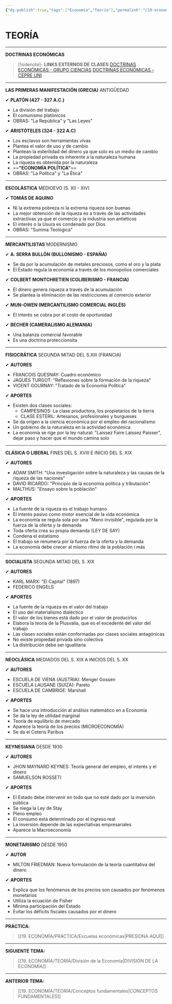 ```yaml
---
{"dg-publish":true,"tags":["Economía","Teoría"],"permalink":"/19-economia/teoria/escuelas-economicas/","dgPassFrontmatter":true}
---
```


# TEORÍA
---
**DOCTRINAS ECONÓMICAS**

>[!sidenote]- **LINKS EXTERNOS DE CLASES** 
>[DOCTRINAS ECONÓMICAS - GRUPO CIENCIAS](https://youtu.be/8WlqOSX0O94?si=J3swV5vm8YFtx7Aq) 
>[DOCTRINAS ECONÓMICAS - CEPRE UNI](https://www.youtube.com/watch?v=8feI44UuxB0)

---
**LAS PRIMERAS MANIFESTACIÓN (GRECIA)** 
ANTIGÜEDAD

✔ **PLATÓN (427 - 327 A.C.)**
- La división del trabajo 
- El comunismo platónicos
- OBRAS: "La República" y "Las Leyes"

✔ **ARISTÓTELES (324 - 322 A.C)**
- Los esclavos son herramientas vivas
- Plantea el valor de uso y de cambio 
- Plantean la esterilidad del dinero ya que solo es un medio de cambio 
- La propiedad privada es inherente a la naturaleza humana
- La riqueza es obtenida por la naturaleza
- ==**"ECONOMÍA POLÍTICA"**== 
- OBRAS: "La Política" y "La Ética"

---
**ESCOLÁSTICA**
MEDIOEVO (S. XII - XIV)

✔ **TOMÁS DE AQUINO** 
- Ni la extrema pobreza ni la extrema riqueza son buenas 
- La mejor obtención de la riqueza es a través de las actividades extractivas ya que el comercio y la industria son antiéticos 
- El interés o la Usura es condenado por Dios
- OBRAS: "Summa Teológica" 

---
**MERCANTILISTAS** 
MODERNISMO 

✔ **A. SERRA BULLÓN (BULLONISMO - ESPAÑA)** 
- Se da por la acumulación de metales preciosos, como el oro y la plata 
- El Estado regula la economía a través de los monopolios comerciales 

✔ **COLBERT MONTCHRETIEN (COLIBERISMO - FRANCIA)** 
- El dinero genera riqueza a través de la acumulación 
- Se plantea la eliminación de las restricciones al comercio exterior 

✔ **MUN-OWEN (MERCANTILISMO COMERCIAL INGLÉS)** 
- El interés se cobra por el costo de oportunidad 

✔ **BECHER (CAMERALISMO ALEMANIA)** 
- Una balanza comercial favorable
- Es una doctrina proteccionsita

---
**FISIOCRÁTICA** 
SEGUNDA MITAD DEL S.XIII (FRANCIA)

✔ **AUTORES** 
- FRANCOIS QUESNAY: Cuadro económico 
- JAQUES TURGOT: "Reflexiones sobre la formación de la riqueza" 
- VICENT GOURNAY: "Tratado de la Economía Política" 

✔ **APORTES** 
- Existen dos clases sociales:
	- CAMPESINOS: La clase productora, los propietarios de la tierra
	- CLASE ESTÉRIL: Artesanos, profesionales y burgueses 
- Se da origen a la ciencia económica por el empleo del racionalismo 
- Un gobierno de la naturaleza en la actividad económica 
- La economía se rige por la ley natural: "Laissez Faire Laissez Paisser", dejar paso y hacer que el mundo camina solo

---
**CLÁSICA O LIBERAL** 
FINES DEL S. XVIII E INICIO DEL S. XIX

✔ **AUTORES**
- ADAM SMITH: "Una investigación sobre la naturaleza y las causas de la riqueza de las naciones"
- DAVID RICARDO: "Principio de la economía política y tributación"
- MALTHUS: "Ensayo sobre la población"

✔ **APORTES**
- La fuente de la riqueza es el trabajo humano 
- El interés pasivo como motor esencial de la vida económica 
- La economía se regula sola por una "Mano invisible", regulada por la fuerza de la oferta y la demanda 
- Toda oferta crea su propia demanda (LEY DE SAY)
- Condena el estatismo 
- El trabajo se renumera por la fuerza de la oferta y la demanda 
- La economía debe crecer al mismo ritmo de la población i más

---
**SOCIALISTA**
SEGUNDA MITAD DEL S. XIX

✔ **AUTORES**
- KARL MARX: "El Capital" (1897)
- FEDERICO ENGELS

✔ **APORTES**
- La fuente de la riqueza es el valor del trabajo 
- El uso del materialismo dialéctico 
- El valor de los bienes está dado por el valor de producirlos 
- Elabora la teoría de la Plusvalía, que es el excedente del valor del trabajo 
- Las clases sociales están conformadas por clases sociales antagónicas 
- No existe propiedad privada sino colectiva 
- La distribución debe ser igualitaria 

---
**NEOCLÁSICA**
MEDIADOS DEL S. XIX A INICIOS DEL S. XX

✔ **AUTORES**
- ESCUELA DE VIENA (AUSTRIA): Menger Gossen
- ESCUELA LAUSANE (SUIZA): Pareto 
- ESCUELA DE CAMBRIGE: Marshall 

✔ **APORTES** 
- Se hace una introducción al análisis matemático en a Economía
- Se da la ley de utilidad marginal 
- Teoría de equilibrio de mercado 
- Aparece la teoría de los precios (MICROECONOMÍA)
- Se da el Ceteris Paribus 

---
**KEYNESIANA**
DESDE 1930

✔ **AUTORES**
- JHON MAYNARD KEYNES: Teoría general del empleo, el interés y el dinero 
- SAMUELSON ROSSETI

✔ **APORTES**
- El Estado debe intervenir en todo que no esté dado por la inversión pública 
- Se niega la Ley de Stay 
- Pleno empleo 
- El consumo está determinado por el ingreso real 
- La inversión depende de las expectativas empresariales 
- Aparece la Macroeconomía 

---
**MONETARISMO**
DESDE 1950

✔ **AUTOR**
- MILTON FRIEDMAN: Nueva formulación de la teoría cuantitativa del dinero 

✔ **APORTES**
- Explica que los fenómenos de los precios son causados por fenómenos monetarios 
- Utiliza la ecuación de Fisher 
- Mínima participación del Estado 
- Evitar los déficits fiscales causados por el dinero 

---
**PRÁCTICA**:
>[[19. ECONOMÍA/PRÁCTICA/Escuelas económicas\|PRESIONA AQUÍ]]

---
**SIGUIENTE TEMA:**
>[[19. ECONOMÍA/TEORÍA/División de la Economía\|DIVISIÓN DE LA ECONOMÍA]]

---
**ANTERIOR TEMA:**
>[[19. ECONOMÍA/TEORÍA/Conceptos fundamentales\|CONCEPTOS FUNDAMENTALES]]

